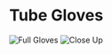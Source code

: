 # Tube Gloves

![Full Gloves](http://res.cloudinary.com/codogo/image/upload/c_limit,w_1000/a_270/v1511428218/23376873_10159553946490301_730935787_o_qiyp0b.jpg)
![Close Up](http://res.cloudinary.com/codogo/image/upload/c_crop,w_1000,x_600,y_1400/a_270/c_limit,w_1000/v1511428218/23376873_10159553946490301_730935787_o_qiyp0b.jpg)
